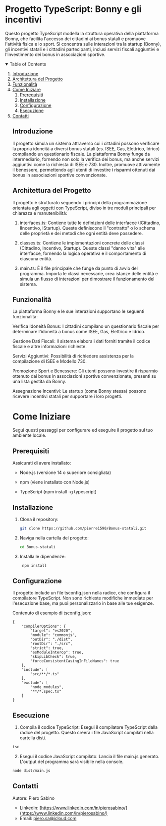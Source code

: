 # Progetto TypeScript: Bonny e gli incentivi
Questo progetto TypeScript modella la struttura operativa della piattaforma Bonny, che facilita l'accesso dei cittadini ai bonus statali e promuove l'attività fisica e lo sport. Si concentra sulle interazioni tra la startup (Bonny), gli incentivi statali e i cittadini partecipanti, inclusi servizi fiscali aggiuntivi e l'investimento dei bonus in associazioni sportive.

<details open='open'>
   <summary>Table of Contents</summary>
   <ol>
        <li>
            <a href='#introduzione'>
                Introduzione
            </a>
        </li>
        <li>
            <a href='#architettura-del-progetto'>
                Architettura del Progetto
            </a>
        </li>
        <li>
            <a href='#funzionalità'>
                Funzionalità
            </a>
        </li>
        <li>
            <a href='#come-iniziare'>
                Come Iniziare
            </a>
            <ol>
                <li>
                    <a href='#prerequisiti'>
                        Prerequisiti
                    </a>
                </li>
                <li>
                    <a href='#installazione'>
                        Installazione
                    </a>
                </li>
                <li>
                    <a href='#configurazione'>
                        Configurazione
                    </a>
                </li>
                <li>
                    <a href='#esecuzione'>
                        Esecuzione
                    </a>
                </li>
                </ol>
        </li>
        <li>
            <a href='#contatti'>
                Contatti
            </a>


## Introduzione
Il progetto simula un sistema attraverso cui i cittadini possono verificare la propria idoneità a diversi bonus statali (es. ISEE, Gas, Elettrico, Idrico) compilando un questionario fiscale. La piattaforma Bonny funge da intermediario, fornendo non solo la verifica dei bonus, ma anche servizi aggiuntivi come la richiesta di ISEE e 730. Inoltre, promuove attivamente il benessere, permettendo agli utenti di investire i risparmi ottenuti dai bonus in associazioni sportive convenzionate.

## Architettura del Progetto
Il progetto è strutturato seguendo i principi della programmazione orientata agli oggetti con TypeScript, diviso in tre moduli principali per chiarezza e manutenibilità:

1. interfaces.ts: Contiene tutte le definizioni delle interfacce (ICittadino, IIncentivo, IStartup). Queste definiscono il "contratto" o lo schema delle proprietà e dei metodi che ogni entità deve possedere.

2. classes.ts: Contiene le implementazioni concrete delle classi (Cittadino, Incentivo, Startup). Queste classi "danno vita" alle interfacce, fornendo la logica operativa e il comportamento di ciascuna entità.

3. main.ts: È il file principale che funge da punto di avvio del programma. Importa le classi necessarie, crea istanze delle entità e simula un flusso di interazioni per dimostrare il funzionamento del sistema.

## Funzionalità
La piattaforma Bonny e le sue interazioni supportano le seguenti funzionalità:

Verifica Idoneità Bonus: I cittadini compilano un questionario fiscale per determinare l'idoneità a bonus come ISEE, Gas, Elettrico e Idrico.

Gestione Dati Fiscali: Il sistema elabora i dati forniti tramite il codice fiscale e altre informazioni richieste.

Servizi Aggiuntivi: Possibilità di richiedere assistenza per la compilazione di ISEE e Modello 730.

Promozione Sport e Benessere: Gli utenti possono investire il risparmio ottenuto dai bonus in associazioni sportive convenzionate, presenti su una lista gestita da Bonny.

Assegnazione Incentivi: Le startup (come Bonny stessa) possono ricevere incentivi statali per supportare i loro progetti.

# Come Iniziare
Segui questi passaggi per configurare ed eseguire il progetto sul tuo ambiente locale.

## Prerequisiti
Assicurati di avere installato:

- Node.js (versione 14 o superiore consigliata)

- npm (viene installato con Node.js)

- TypeScript (npm install -g typescript)

## Installazione
1) Clona il repository:
   ```bash
   git clone https://github.com/pierre1590/Bonus-statali.git
    ```

2) Naviga nella cartella del progetto:
   ```bash
   cd Bonus-statali
   ```

3) Installa le dipendenze:
   ```bash
    npm install
    ```

## Configurazione
Il progetto include un file tsconfig.json nella radice, che configura il compilatore TypeScript. Non sono richieste modifiche immediate per l'esecuzione base, ma puoi personalizzarlo in base alle tue esigenze.

Contenuto di esempio di tsconfig.json:
```
{
    "compilerOptions": {
        "target": "es2020",
        "module": "commonjs",
        "outDir": "./dist",
        "rootDir": "./src",
        "strict": true,
        "esModuleInterop": true,
        "skipLibCheck": true,
        "forceConsistentCasingInFileNames": true
    },
    "include": [
        "src/**/*.ts"
    ],
    "exclude": [
        "node_modules",
        "**/*.spec.ts"
    ]
}
```

## Esecuzione
1) Compila il codice TypeScript:
Esegui il compilatore TypeScript dalla radice del progetto. Questo creerà i file JavaScript compilati nella cartella dist/.
```bash
tsc
```
2) Esegui il codice JavaScript compilato:
Lancia il file main.js generato. L'output del programma sarà visibile nella console.

```bash
node dist/main.js
``` 

## Contatti
Autore: Piero Sabino
- Linkedin: [https://www.linkedin.com/in/pierosabino/](https://www.linkedin.com/in/pierosabino/)
- Email: piero.sa@icloud.com